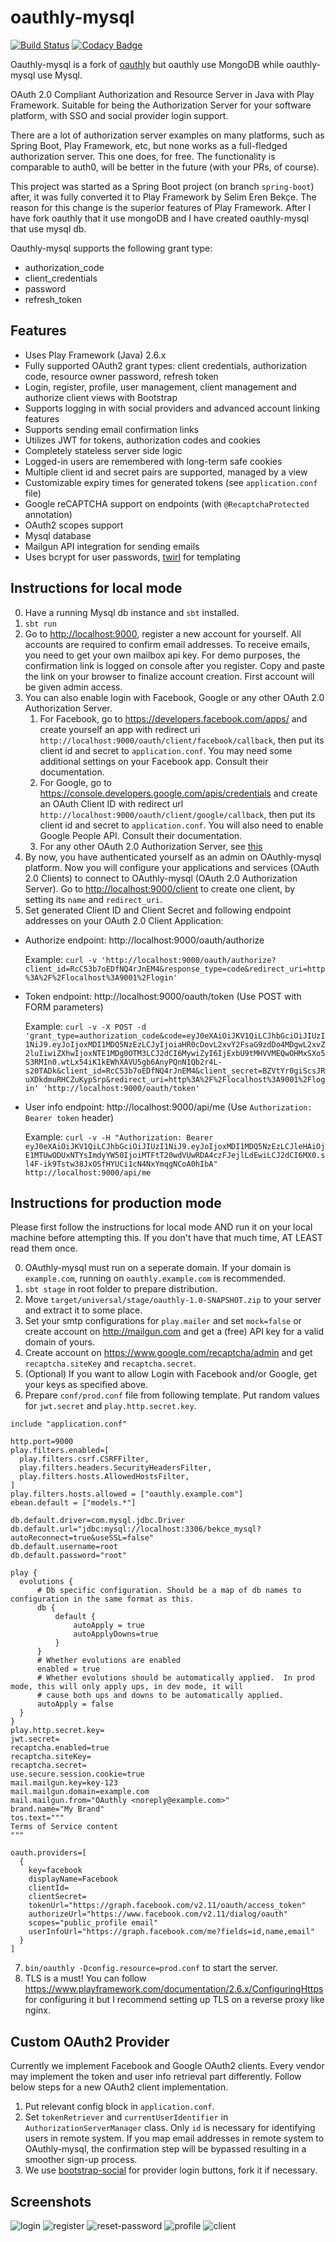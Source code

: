 # oauthly-mysql

[![Build Status](https://travis-ci.org/bekce/oauthly.svg?branch=master)](https://travis-ci.org/bekce/oauthly)
[![Codacy Badge](https://api.codacy.com/project/badge/Grade/18e70942adcf440e8c85d3e186c0e916)](https://www.codacy.com/app/seb_4/oauthly)

Oauthly-mysql is a fork of [oauthly](https://github.com/bekce/oauthly) but oauthly use MongoDB while oauthly-mysql use Mysql.  

OAuth 2.0 Compliant Authorization and Resource Server in Java with Play Framework. Suitable for being the Authorization Server for your software platform, with SSO and social provider login support.

There are a lot of authorization server examples on many platforms, such as Spring Boot, Play Framework, etc,
but none works as a full-fledged authorization server. This one does, for free. The functionality is comparable to
auth0, will be better in the future (with your PRs, of course).

This project was started as a Spring Boot project (on branch `spring-boot`) after, it was fully converted it to Play Framework by Selim Eren Bekçe. The reason for this change is the superior features of Play Framework.
After I have fork oauthly that it use mongoDB and I have created oauthly-mysql that use mysql db.

Oauthly-mysql supports the following grant type:
- authorization_code
- client_credentials
- password
- refresh_token


## Features

- Uses Play Framework (Java) 2.6.x 
- Fully supported OAuth2 grant types: client credentials, authorization code, resource owner password, refresh token
- Login, register, profile, user management, client management and authorize client views with Bootstrap
- Supports logging in with social providers and advanced account linking features
- Supports sending email confirmation links
- Utilizes JWT for tokens, authorization codes and cookies
- Completely stateless server side logic
- Logged-in users are remembered with long-term safe cookies
- Multiple client id and secret pairs are supported, managed by a view
- Customizable expiry times for generated tokens (see `application.conf` file)
- Google reCAPTCHA support on endpoints (with `@RecaptchaProtected` annotation)
- OAuth2 scopes support
- Mysql database
- Mailgun API integration for sending emails
- Uses bcrypt for user passwords, [twirl](https://playframework.com/documentation/2.6.x/JavaTemplates) for templating

## Instructions for local mode

0. Have a running Mysql db instance and `sbt` installed.
1. `sbt run`
2. Go to <http://localhost:9000>, register a new account for yourself.
All accounts are required to confirm email addresses. To receive emails, you need to get your own mailbox api key. For demo purposes, the confirmation link is logged on console after you register. Copy and paste the link on your browser to finalize account creation. 
First account will be given admin access.
3. You can also enable login with Facebook, Google or any other OAuth 2.0 Authorization Server.
    1. For Facebook, go to <https://developers.facebook.com/apps/> and create yourself an app with redirect uri `http://localhost:9000/oauth/client/facebook/callback`, then put its client id and secret to `application.conf`. You may need some additional settings on your Facebook app. Consult their documentation. 
    2. For Google, go to <https://console.developers.google.com/apis/credentials> and create an OAuth Client ID with redirect url `http://localhost:9000/oauth/client/google/callback`, then put its client id and secret to `application.conf`. You will also need to enable Google People API. Consult their documentation. 
    3. For any other OAuth 2.0 Authorization Server, see [this](#custom-oauth2-provider)
3. By now, you have authenticated yourself as an admin on OAuthly-mysql platform. Now you will configure your applications and services (OAuth 2.0 Clients) to connect to OAuthly-mysql (OAuth 2.0 Authorization Server). Go to <http://localhost:9000/client> to create one client, by setting its `name` and `redirect_uri`. 
4. Set generated Client ID and Client Secret and following endpoint addresses on your OAuth 2.0 Client Application:

- Authorize endpoint: http://localhost:9000/oauth/authorize

    Example: `curl -v 'http://localhost:9000/oauth/authorize?client_id=RcC53b7oEDfNQ4rJnEM4&response_type=code&redirect_uri=http%3A%2F%2Flocalhost%3A9001%2Flogin'`
    
- Token endpoint: http://localhost:9000/oauth/token (Use POST with FORM parameters)

    Example: `curl -v -X POST -d 'grant_type=authorization_code&code=eyJ0eXAiOiJKV1QiLCJhbGciOiJIUzI1NiJ9.eyJoIjoxMDI1MDQ5NzEzLCJyIjoiaHR0cDovL2xvY2FsaG9zdDo4MDgwL2xvZ2luIiwiZXhwIjoxNTE1MDg0OTM3LCJ2dCI6MywiZyI6IjExbU9tMHVVMEQwOHMxSXo5S3RMIn0.wtLx54iK1kEWhXAVU5gb6AnyPQnN1Qb2r4L-s20TADk&client_id=RcC53b7oEDfNQ4rJnEM4&client_secret=BZVtYr0giScsJRuXDkdmuRHCZuKypSrp&redirect_uri=http%3A%2F%2Flocalhost%3A9001%2Flogin' 'http://localhost:9000/oauth/token'`

- User info endpoint: http://localhost:9000/api/me (Use `Authorization: Bearer token` header)

    Example: `curl -v -H "Authorization: Bearer eyJ0eXAiOiJKV1QiLCJhbGciOiJIUzI1NiJ9.eyJoIjoxMDI1MDQ5NzEzLCJleHAiOjE1MTUwODUxNTYsImdyYW50IjoiMTFtT20wdVUwRDA4czFJejlLdEwiLCJ2dCI6MX0.sl4F-ik9Tstw38JxOSfHYUCi1cN4NxYmqgNCoA0hIbA" http://localhost:9000/api/me`
    
## Instructions for production mode

Please first follow the instructions for local mode AND run it on your local machine before attempting this. If you don't have that much time, AT LEAST read them once.

0. OAuthly-mysql must run on a seperate domain. If your domain is `example.com`, running on `oauthly.example.com` is recommended.
1. `sbt stage` in root folder to prepare distribution. 
2. Move `target/universal/stage/oauthly-1.0-SNAPSHOT.zip` to your server and extract it to some place.
3. Set your smtp configurations for `play.mailer` and set `mock=false` or create account on <http://mailgun.com> and get a (free) API key for a valid domain of yours.
4. Create account on <https://www.google.com/recaptcha/admin> and get `recaptcha.siteKey` and `recaptcha.secret`. 
5. (Optional) If you want to allow Login with Facebook and/or Google, get your keys as specified above.
6. Prepare `conf/prod.conf` file from following template. Put random values for `jwt.secret` and `play.http.secret.key`. 

```
include "application.conf"

http.port=9000
play.filters.enabled=[
  play.filters.csrf.CSRFFilter,
  play.filters.headers.SecurityHeadersFilter,
  play.filters.hosts.AllowedHostsFilter,
]
play.filters.hosts.allowed = ["oauthly.example.com"]
ebean.default = ["models.*"]

db.default.driver=com.mysql.jdbc.Driver
db.default.url="jdbc:mysql://localhost:3306/bekce_mysql?autoReconnect=true&useSSL=false"
db.default.username=root
db.default.password="root"

play {
  evolutions {
      # Db specific configuration. Should be a map of db names to configuration in the same format as this.
      db {
          default {
              autoApply = true
              autoApplyDowns=true
          }
      }
      # Whether evolutions are enabled
      enabled = true
      # Whether evolutions should be automatically applied.  In prod mode, this will only apply ups, in dev mode, it will
      # cause both ups and downs to be automatically applied.
      autoApply = false
  }
}
play.http.secret.key=
jwt.secret=
recaptcha.enabled=true
recaptcha.siteKey=
recaptcha.secret=
use.secure.session.cookie=true
mail.mailgun.key=key-123
mail.mailgun.domain=example.com
mail.mailgun.from="OAuthly <noreply@example.com>"
brand.name="My Brand"
tos.text="""
Terms of Service content
"""

oauth.providers=[
  {
    key=facebook
    displayName=Facebook
    clientId=
    clientSecret=
    tokenUrl="https://graph.facebook.com/v2.11/oauth/access_token"
    authorizeUrl="https://www.facebook.com/v2.11/dialog/oauth"
    scopes="public_profile email"
    userInfoUrl="https://graph.facebook.com/me?fields=id,name,email"
  }
]
```

7. `bin/oauthly -Dconfig.resource=prod.conf` to start the server. 
8. TLS is a must! You can follow <https://www.playframework.com/documentation/2.6.x/ConfiguringHttps> for configuring it but I recommend setting up TLS on a reverse proxy like nginx. 

## Custom OAuth2 Provider

Currently we implement Facebook and Google OAuth2 clients. Every vendor may implement the token and user info retrieval part differently. Follow below steps for a new OAuth2 client implementation.

1. Put relevant config block in `application.conf`.
2. Set `tokenRetriever` and `currentUserIdentifier` in `AuthorizationServerManager` class. Only `id` is necessary for identifying users in remote system. If you map email addresses in remote system to OAuthly-mysql, the confirmation step will be bypassed resulting in a smoother sign-up process. 
3. We use [bootstrap-social](https://lipis.github.io/bootstrap-social/) for provider login buttons, fork it if necessary.


## Screenshots 

![login](https://i.imgur.com/nF8ZRCE.png)
![register](https://i.imgur.com/qMTFShT.png)
![reset-password](https://i.imgur.com/mhB9fpQ.png)
![profile](https://i.imgur.com/UukRhWl.png)
![client](https://i.imgur.com/9fXZMfn.png)

